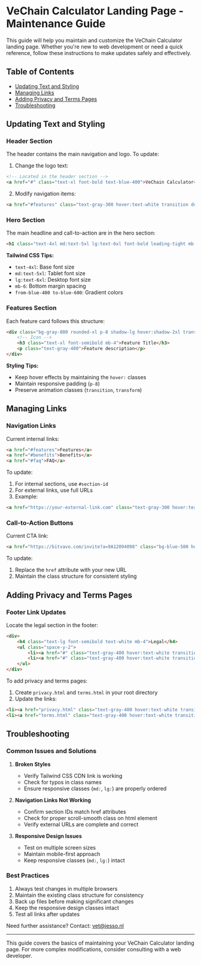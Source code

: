 # VeChain Calculator Landing Page - Maintenance Guide

This guide will help you maintain and customize the VeChain Calculator landing page. Whether you're new to web development or need a quick reference, follow these instructions to make updates safely and effectively.

## Table of Contents
- [Updating Text and Styling](#updating-text-and-styling)
- [Managing Links](#managing-links)
- [Adding Privacy and Terms Pages](#adding-privacy-and-terms-pages)
- [Troubleshooting](#troubleshooting)

## Updating Text and Styling

### Header Section
The header contains the main navigation and logo. To update:

1. Change the logo text:
```html
<!-- Located in the header section -->
<a href="#" class="text-xl font-bold text-blue-400">VeChain Calculator</a>
```

2. Modify navigation items:
```html
<a href="#features" class="text-gray-300 hover:text-white transition duration-300">Features</a>
```

### Hero Section
The main headline and call-to-action are in the hero section:

```html
<h1 class="text-4xl md:text-5xl lg:text-6xl font-bold leading-tight mb-6 bg-gradient-to-r from-blue-400 to-blue-600 bg-clip-text text-transparent">VeChain Calculator</h1>
```

**Tailwind CSS Tips:**
- `text-4xl`: Base font size
- `md:text-5xl`: Tablet font size
- `lg:text-6xl`: Desktop font size
- `mb-6`: Bottom margin spacing
- `from-blue-400 to-blue-600`: Gradient colors

### Features Section
Each feature card follows this structure:
```html
<div class="bg-gray-800 rounded-xl p-8 shadow-lg hover:shadow-2xl transition duration-300 transform hover:scale-105">
    <!-- Icon -->
    <h3 class="text-xl font-semibold mb-4">Feature Title</h3>
    <p class="text-gray-400">Feature description</p>
</div>
```

**Styling Tips:**
- Keep hover effects by maintaining the `hover:` classes
- Maintain responsive padding (`p-8`)
- Preserve animation classes (`transition`, `transform`)

## Managing Links

### Navigation Links
Current internal links:
```html
<a href="#features">Features</a>
<a href="#benefits">Benefits</a>
<a href="#faq">FAQ</a>
```

To update:
1. For internal sections, use `#section-id`
2. For external links, use full URLs
3. Example:
```html
<a href="https://your-external-link.com" class="text-gray-300 hover:text-white transition duration-300">Link Text</a>
```

### Call-to-Action Buttons
Current CTA link:
```html
<a href="https://bitvavo.com/invite?a=9A12094098" class="bg-blue-500 hover:bg-blue-600 text-white px-6 py-2 rounded-lg transition duration-300 transform hover:scale-105">Start Now</a>
```

To update:
1. Replace the `href` attribute with your new URL
2. Maintain the class structure for consistent styling

## Adding Privacy and Terms Pages

### Footer Link Updates
Locate the legal section in the footer:
```html
<div>
    <h4 class="text-lg font-semibold text-white mb-4">Legal</h4>
    <ul class="space-y-2">
        <li><a href="#" class="text-gray-400 hover:text-white transition duration-300">Privacy Policy</a></li>
        <li><a href="#" class="text-gray-400 hover:text-white transition duration-300">Terms of Service</a></li>
    </ul>
</div>
```

To add privacy and terms pages:
1. Create `privacy.html` and `terms.html` in your root directory
2. Update the links:
```html
<li><a href="privacy.html" class="text-gray-400 hover:text-white transition duration-300">Privacy Policy</a></li>
<li><a href="terms.html" class="text-gray-400 hover:text-white transition duration-300">Terms of Service</a></li>
```

## Troubleshooting

### Common Issues and Solutions

1. **Broken Styles**
   - Verify Tailwind CSS CDN link is working
   - Check for typos in class names
   - Ensure responsive classes (`md:`, `lg:`) are properly ordered

2. **Navigation Links Not Working**
   - Confirm section IDs match href attributes
   - Check for proper scroll-smooth class on html element
   - Verify external URLs are complete and correct

3. **Responsive Design Issues**
   - Test on multiple screen sizes
   - Maintain mobile-first approach
   - Keep responsive classes (`md:`, `lg:`) intact

### Best Practices

1. Always test changes in multiple browsers
2. Maintain the existing class structure for consistency
3. Back up files before making significant changes
4. Keep the responsive design classes intact
5. Test all links after updates

Need further assistance? Contact: vet@jesso.nl

---

This guide covers the basics of maintaining your VeChain Calculator landing page. For more complex modifications, consider consulting with a web developer.